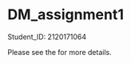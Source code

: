 # DM_assignment1
Student_ID: 2120171064

Please see the <a src="Assignment_Report.md"> for more details.